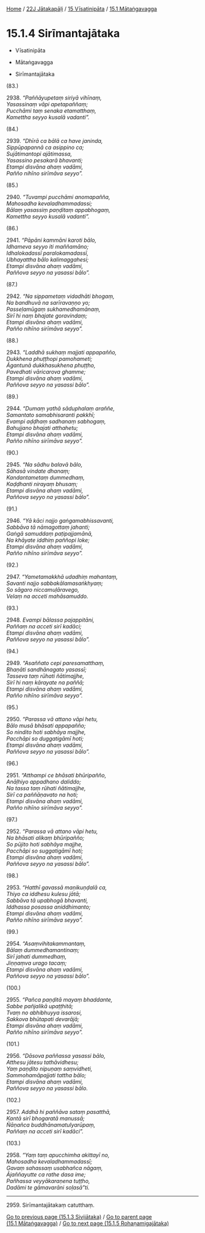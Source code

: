 
[Home](/) / [22J Jātakapāḷi](../...md) / [15 Vīsatinipāta](...md) / [15.1 Mātaṅgavagga](../22J/15/15.1.md)

# 15.1.4 Sirīmantajātaka

* Vīsatinipāta

* Mātaṅgavagga

* Sirīmantajātaka

(83.)

2938\. _“Paññāyupetaṃ siriyā vihīnaṃ,_  
_Yasassinaṃ vāpi apetapaññaṃ;_  
_Pucchāmi taṃ senaka etamatthaṃ,_  
_Kamettha seyyo kusalā vadanti”._  


(84.)

2939\. _“Dhīrā ca bālā ca have janinda,_  
_Sippūpapannā ca asippino ca;_  
_Sujātimantopi ajātimassa,_  
_Yasassino pesakarā bhavanti;_  
_Etampi disvāna ahaṃ vadāmi,_  
_Pañño nihīno sirīmāva seyyo”._  


(85.)

2940\. _“Tuvampi pucchāmi anomapañña,_  
_Mahosadha kevaladhammadassi;_  
_Bālaṃ yasassiṃ paṇḍitaṃ appabhogaṃ,_  
_Kamettha seyyo kusalā vadanti”._  


(86.)

2941\. _“Pāpāni kammāni karoti bālo,_  
_Idhameva seyyo iti maññamāno;_  
_Idhalokadassī paralokamadassī,_  
_Ubhayattha bālo kalimaggahesi;_  
_Etampi disvāna ahaṃ vadāmi,_  
_Paññova seyyo na yasassi bālo”._  


(87.)

2942\. _“Na sippametaṃ vidadhāti bhogaṃ,_  
_Na bandhuvā na sarīravaṇṇo yo;_  
_Passeḷamūgaṃ sukhamedhamānaṃ,_  
_Sirī hi naṃ bhajate goravindaṃ;_  
_Etampi disvāna ahaṃ vadāmi,_  
_Pañño nihīno sirīmāva seyyo”._  


(88.)

2943\. _“Laddhā sukhaṃ majjati appapañño,_  
_Dukkhena phuṭṭhopi pamohameti;_  
_Āgantunā dukkhasukhena phuṭṭho,_  
_Pavedhati vāricarova ghamme;_  
_Etampi disvāna ahaṃ vadāmi,_  
_Paññova seyyo na yasassi bālo”._  


(89.)

2944\. _“Dumaṃ yathā sāduphalaṃ araññe,_  
_Samantato samabhisaranti pakkhī;_  
_Evampi aḍḍhaṃ sadhanaṃ sabhogaṃ,_  
_Bahujjano bhajati atthahetu;_  
_Etampi disvāna ahaṃ vadāmi,_  
_Pañño nihīno sirīmāva seyyo”._  


(90.)

2945\. _“Na sādhu balavā bālo,_  
_Sāhasā vindate dhanaṃ;_  
_Kandantametaṃ dummedhaṃ,_  
_Kaḍḍhanti nirayaṃ bhusaṃ;_  
_Etampi disvāna ahaṃ vadāmi,_  
_Paññova seyyo na yasassi bālo”._  


(91.)

2946\. _“Yā kāci najjo gaṅgamabhissavanti,_  
_Sabbāva tā nāmagottaṃ jahanti;_  
_Gaṅgā samuddaṃ paṭipajjamānā,_  
_Na khāyate iddhiṃ paññopi loke;_  
_Etampi disvāna ahaṃ vadāmi,_  
_Pañño nihīno sirīmāva seyyo”._  


(92.)

2947\. _“Yametamakkhā udadhiṃ mahantaṃ,_  
_Savanti najjo sabbakālamasaṅkhyaṃ;_  
_So sāgaro niccamuḷāravego,_  
_Velaṃ na acceti mahāsamuddo._  


(93.)

2948\. _Evampi bālassa pajappitāni,_  
_Paññaṃ na acceti sirī kadāci;_  
_Etampi disvāna ahaṃ vadāmi,_  
_Paññova seyyo na yasassi bālo”._  


(94.)

2949\. _“Asaññato cepi paresamatthaṃ,_  
_Bhaṇāti sandhānagato yasassī;_  
_Tasseva taṃ rūhati ñātimajjhe,_  
_Sirī hi naṃ kārayate na paññā;_  
_Etampi disvāna ahaṃ vadāmi,_  
_Pañño nihīno sirīmāva seyyo”._  


(95.)

2950\. _“Parassa vā attano vāpi hetu,_  
_Bālo musā bhāsati appapañño;_  
_So nindito hoti sabhāya majjhe,_  
_Pacchāpi so duggatigāmī hoti;_  
_Etampi disvāna ahaṃ vadāmi,_  
_Paññova seyyo na yasassi bālo”._  


(96.)

2951\. _“Atthampi ce bhāsati bhūripañño,_  
_Anāḷhiyo appadhano daliddo;_  
_Na tassa taṃ rūhati ñātimajjhe,_  
_Sirī ca paññāṇavato na hoti;_  
_Etampi disvāna ahaṃ vadāmi,_  
_Pañño nihīno sirīmāva seyyo”._  


(97.)

2952\. _“Parassa vā attano vāpi hetu,_  
_Na bhāsati alikaṃ bhūripañño;_  
_So pūjito hoti sabhāya majjhe,_  
_Pacchāpi so suggatigāmī hoti;_  
_Etampi disvāna ahaṃ vadāmi,_  
_Paññova seyyo na yasassi bālo”._  


(98.)

2953\. _“Hatthī gavassā maṇikuṇḍalā ca,_  
_Thiyo ca iddhesu kulesu jātā;_  
_Sabbāva tā upabhogā bhavanti,_  
_Iddhassa posassa aniddhimanto;_  
_Etampi disvāna ahaṃ vadāmi,_  
_Pañño nihīno sirīmāva seyyo”._  


(99.)

2954\. _“Asaṃvihitakammantaṃ,_  
_Bālaṃ dummedhamantinaṃ;_  
_Sirī jahati dummedhaṃ,_  
_Jiṇṇaṃva urago tacaṃ;_  
_Etampi disvāna ahaṃ vadāmi,_  
_Paññova seyyo na yasassi bālo”._  


(100.)

2955\. _“Pañca paṇḍitā mayaṃ bhaddante,_  
_Sabbe pañjalikā upaṭṭhitā;_  
_Tvaṃ no abhibhuyya issarosi,_  
_Sakkova bhūtapati devarājā;_  
_Etampi disvāna ahaṃ vadāmi,_  
_Pañño nihīno sirīmāva seyyo”._  


(101.)

2956\. _“Dāsova paññassa yasassi bālo,_  
_Atthesu jātesu tathāvidhesu;_  
_Yaṃ paṇḍito nipuṇaṃ saṃvidheti,_  
_Sammohamāpajjati tattha bālo;_  
_Etampi disvāna ahaṃ vadāmi,_  
_Paññova seyyo na yasassi bālo._  


(102.)

2957\. _Addhā hi paññāva sataṃ pasatthā,_  
_Kantā sirī bhogaratā manussā;_  
_Ñāṇañca buddhānamatulyarūpaṃ,_  
_Paññaṃ na acceti sirī kadāci”._  


(103.)

2958\. _“Yaṃ taṃ apucchimha akittayī no,_  
_Mahosadha kevaladhammadassī;_  
_Gavaṃ sahassaṃ usabhañca nāgaṃ,_  
_Ājaññayutte ca rathe dasa ime;_  
_Pañhassa veyyākaraṇena tuṭṭho,_  
_Dadāmi te gāmavarāni soḷasā”ti._  


---

2959\. Sirīmantajātakaṃ catutthaṃ.



[Go to previous page (15.1.3 Sivijātaka)](15.1.3.md) / [Go to parent page (15.1 Mātaṅgavagga)](../22J/15/15.1.md) / [Go to next page (15.1.5 Rohaṇamigajātaka)](15.1.5.md)


